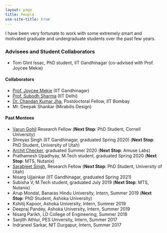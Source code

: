 ```yaml
---
layout: page
title: People
use-site-title: true
---
```


I have been very fortunate to work with some extremely smart and 
motivated graduate and undergraduate students over the past few years.

### Advisees and Student Collaborators

* Tom Glint Issac, PhD student, IIT Gandhinagar (co-advised with Prof. Joycee Mekie)

#### Collaborators
* <a href="http://joycee.people.iitgn.ac.in/">Prof. Joycee Mekie</a> (IIT Gandhinagar)
* <a href="https://subodhvsharma.github.io/">Prof. Subodh Sharma</a> (IIT Delhi)
* <a href="https://chajha.github.io/">Dr. Chandan Kumar Jha</a>, Postdoctoral Fellow, IIT Bombay
* Mr. Deepak Shankar (Mirabilis Design)

#### Past Mentees
* <a href="https://varungohil.github.io">Varun Gohil</a> Research Fellow (**Next Stop**: PhD Student, Cornell University)
* Shreyas Singh (IIT Gandhinagar, graduated Spring 2020) (**Next Stop**: PhD Student, University of Utah)
* <a href="https://checker5965.github.io">Archit Checker</a>, graduated Summer 2020 (**Next Stop**: Amuse Labs)
* Prathamesh Upadhyay, M.Tech student, graduated Spring 2020 (**Next Stop**: MTS, Nutanix)
* <a href="https://www.cs.utah.edu/~sarab">Sarabjeet Singh</a>, Research Fellow (**Next Stop**: PhD Student, University of Utah)
* Nisarg Ujjainkar (IIT Gandhinagar, graduated Spring 2021)
* Subisha V, M.Tech student, graduated July 2019 (**Next Stop**: MTS, Nutanix)
* Arup Mondal, Banaras Hindu University, Intern, Summer 2019 (**Next Stop**: PhD Student, Ashoka University)
* Kshitij Kapoor, Ashoka University, Intern, Summer 2019
* Deepraj Pandey, Ashoka University, Intern, Summer 2019
* Nisarg Parikh, LD College of Engineering, Summer 2018
* Sanjith Athlur, PES University, Intern, Summer 2017
* Indraneel Sarkar, NIT Durgapur, Intern, Summer 2017

